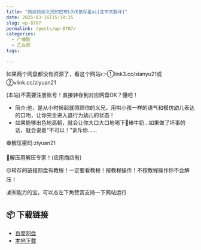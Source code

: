 ```yaml
---
title: "病娇娇娇义兄的巴布LOVE依存星ai[含中文翻译]"
date: 2025-03-16T15:18:25
slug: wp-8707
permalink: /posts/wp-8707/
categories:
  - 广播剧
  - 乙女抓
tags:

---
```


如果两个网盘都没有资源了，看这个网站👉①link3.cc/xianyu21或②vlink.cc/ziyuan21

(本站)不需要注册账号！直接转存到对应网盘OK？懂吧！

*   简介:他，是从小时候起就照顾你的义兄。用哄小孩一样的语气和模仿幼儿表达的口吻，让你完全进入退行为幼儿的状态！
*   如果能够出色地高朝，就会让你大口大口地喝下🥩棒牛奶…如果做了坏事的话，就会说着“不可以！”训斥你……

🟢解压密码:ziyuan21

🔵解压用解压专家！(应用商店有)

🟡转存的链接网盘有教程！一定要看教程！按教程操作！不按教程操作你不会解压！

💰🈶能力的宝，可以点左下角赞赏支持一下网站运行

## 📦 下载链接
- [百度网盘](https://blziyuan21.com/pay-download/8707?key=b1832e02e1&down_id=0)
- [本地下载](https://blziyuan21.com/pay-download/8707?key=b1832e02e1&down_id=1)

